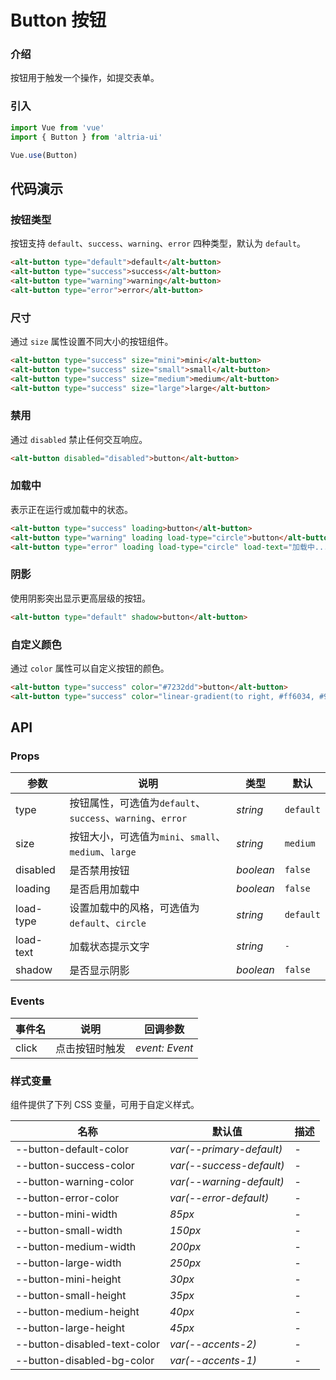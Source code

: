 # Button 按钮

### 介绍

按钮用于触发一个操作，如提交表单。

### 引入

```js
import Vue from 'vue'
import { Button } from 'altria-ui'

Vue.use(Button)
```

## 代码演示

### 按钮类型

按钮支持 `default`、`success`、`warning`、`error` 四种类型，默认为 `default`。

```html
<alt-button type="default">default</alt-button>
<alt-button type="success">success</alt-button>
<alt-button type="warning">warning</alt-button>
<alt-button type="error">error</alt-button>
```

### 尺寸

通过 `size` 属性设置不同大小的按钮组件。

```html
<alt-button type="success" size="mini">mini</alt-button>
<alt-button type="success" size="small">small</alt-button>
<alt-button type="success" size="medium">medium</alt-button>
<alt-button type="success" size="large">large</alt-button>
```

### 禁用

通过 `disabled` 禁止任何交互响应。

```html
<alt-button disabled="disabled">button</alt-button>
```

### 加载中

表示正在运行或加载中的状态。

```html
<alt-button type="success" loading>button</alt-button>
<alt-button type="warning" loading load-type="circle">button</alt-button>
<alt-button type="error" loading load-type="circle" load-text="加载中..."> button </alt-button>
```

### 阴影

使用阴影突出显示更高层级的按钮。

```html
<alt-button type="default" shadow>button</alt-button>
```

### 自定义颜色

通过 `color` 属性可以自定义按钮的颜色。

```html
<alt-button type="success" color="#7232dd">button</alt-button>
<alt-button type="success" color="linear-gradient(to right, #ff6034, #9c27b0)"> button </alt-button>
```

## API

### Props

| 参数      | 说明                                                  | 类型      | 默认      |
| --------- | ----------------------------------------------------- | --------- | --------- |
| type      | 按钮属性，可选值为`default`、`success`、`warning`、`error` | _string_  | `default` |
| size      | 按钮大小，可选值为`mini`、`small`、`medium`、`large`       | _string_  | `medium`  |
| disabled  | 是否禁用按钮                                          | _boolean_ | `false`   |
| loading   | 是否启用加载中                                        | _boolean_ | `false`   |
| load-type | 设置加载中的风格，可选值为`default`、`circle`          | _string_  | `default` |
| load-text | 加载状态提示文字                                      | _string_  | `-`       |
| shadow    | 是否显示阴影                                          | _boolean_ | `false`   |

### Events

| 事件名 | 说明           | 回调参数       |
| ------ | -------------- | -------------- |
| click  | 点击按钮时触发 | _event: Event_ |

### 样式变量

组件提供了下列 CSS 变量，可用于自定义样式。

| 名称                         | 默认值                   | 描述 |
| ---------------------------- | ------------------------ | ---- |
| --button-default-color       | _var(--primary-default)_ | -    |
| --button-success-color       | _var(--success-default)_ | -    |
| --button-warning-color       | _var(--warning-default)_ | -    |
| --button-error-color         | _var(--error-default)_   | -    |
| --button-mini-width          | _85px_                   | -    |
| --button-small-width         | _150px_                  | -    |
| --button-medium-width        | _200px_                  | -    |
| --button-large-width         | _250px_                  | -    |
| --button-mini-height         | _30px_                   | -    |
| --button-small-height        | _35px_                   | -    |
| --button-medium-height       | _40px_                   | -    |
| --button-large-height        | _45px_                   | -    |
| --button-disabled-text-color | _var(--accents-2)_       | -    |
| --button-disabled-bg-color   | _var(--accents-1)_       | -    |

